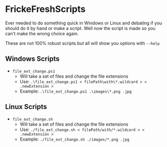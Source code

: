 # FrickeFreshScripts

Ever needed to do something quick in Windows or Linux and debating if you should do it by hand or make a script. Well now the script is made so you can't make the wrong choice again.

These are not 100% robust scripts but all will show you options with `--help`

## Windows Scripts

* `file_ext_change.ps1`
	* Will take a set of files and change the file extensions
	* Use: `.\file_ext_change.ps1 < filePath\with\*.wildcard > < .newExtension >`
	* Example: `.\file_ext_change.ps1 .\images\*.png .jpg`

## Linux Scripts

* `file_ext_change.sh`
	* Will take a set of files and change the file extensions	
	* Use: `./file_ext_change.sh < filePath/with/*.wildcard > < .newExtension >`
	* Example: `./file_ext_change.sh ./images/*.png .jpg`
